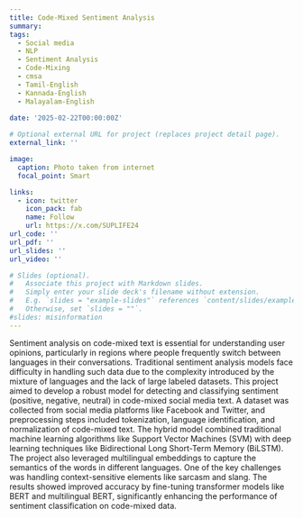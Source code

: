 ```yaml
---
title: Code-Mixed Sentiment Analysis
summary: 
tags:
  - Social media
  - NLP
  - Sentiment Analysis
  - Code-Mixing
  - cmsa
  - Tamil-English
  - Kannada-English
  - Malayalam-English
  
date: '2025-02-22T00:00:00Z'

# Optional external URL for project (replaces project detail page).
external_link: ''

image:
  caption: Photo taken from internet
  focal_point: Smart

links:
  - icon: twitter
    icon_pack: fab
    name: Follow
    url: https://x.com/SUPLIFE24
url_code: ''
url_pdf: ''
url_slides: ''
url_video: ''

# Slides (optional).
#   Associate this project with Markdown slides.
#   Simply enter your slide deck's filename without extension.
#   E.g. `slides = "example-slides"` references `content/slides/example-slides.md`.
#   Otherwise, set `slides = ""`.
#slides: misinformation
---
```


Sentiment analysis on code-mixed text is essential for understanding user opinions, particularly in regions where people frequently switch between languages in their conversations. Traditional sentiment analysis models face difficulty in handling such data due to the complexity introduced by the mixture of languages and the lack of large labeled datasets. This project aimed to develop a robust model for detecting and classifying sentiment (positive, negative, neutral) in code-mixed social media text. A dataset was collected from social media platforms like Facebook and Twitter, and preprocessing steps included tokenization, language identification, and normalization of code-mixed text. The hybrid model combined traditional machine learning algorithms like Support Vector Machines (SVM) with deep learning techniques like Bidirectional Long Short-Term Memory (BiLSTM). The project also leveraged multilingual embeddings to capture the semantics of the words in different languages. One of the key challenges was handling context-sensitive elements like sarcasm and slang. The results showed improved accuracy by fine-tuning transformer models like BERT and multilingual BERT, significantly enhancing the performance of sentiment classification on code-mixed data.